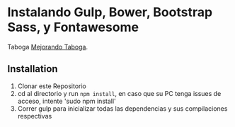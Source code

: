 
# Instalando Gulp, Bower, Bootstrap Sass, y Fontawesome

Taboga [Mejorando Taboga](http://gitlab.ifarhu.gob.pa/ifarhu/taboga.git).

## Installation

1. Clonar este Repositorio
2. cd al directorio y run `npm install`, en caso que su PC tenga issues de acceso, intente 'sudo npm install'
3. Correr gulp para inicializar todas las dependencias y sus compilaciones respectivas

